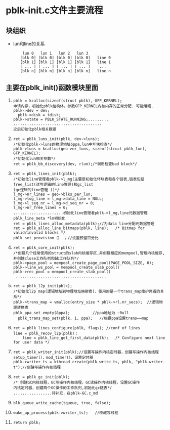 # pblk-init.c文件主要流程

## 块组织
* lun和line的关系
         
          lun 0   lun 1   lun 2   lun 3
         [blk 0] [blk 0] [blk 0] [blk 0]   line 0
         [blk 1] [blk 1] [blk 1] [blk 1]   line 1
         [ ... ] [ ... ] [ ... ] [ ... ]    ...
         [blk n] [blk n] [blk n] [blk n]   line n
         
         
## 主要在pblk_init()函数模块里面
1.     pblk = kzalloc(sizeof(struct pblk), GFP_KERNEL);  
       申请内存，初始化pblk结构体，参数GFP_KERNEL内核内存的正常分配. 可能睡眠.
       pblk->dev = dev;
	     pblk->disk = tdisk;
       pblk->state = PBLK_STATE_RUNNING;.........
       .......................................
       之后初始化pblk相关数据
  
2.     ret = pblk_luns_init(pblk, dev->luns);
       /*初始化pblk->luns的物理地址bppa,lun中坏块检查*/
       pblk->luns = kcalloc(geo->nr_luns, sizeof(struct pblk_lun), GFP_KERNEL);
       /*初始化lun相关参数*/
       ret = pblk_bb_discovery(dev, rlun);/*调用检查bad block*/

3.     ret = pblk_lines_init(pblk);
       /*初始化line管理者pblk->l_mg(主要是初始化坏块表和各个链表,链表包括free_list(读写逻辑的line管理)和gc_list
       (gc逻辑的line管理 ))*/
       l_mg->nr_lines = geo->blks_per_lun;
       l_mg->log_line = l_mg->data_line = NULL;
       l_mg->l_seq_nr = l_mg->d_seq_nr = 0;
       l_mg->nr_free_lines = 0;
       ......................初始化line管理者pblk->l_mg,line元数据管理pblk_line_meta *lm初始化
       ret = pblk_lines_alloc_metadata(pblk);//为data line分配元数据管理
       ret = pblk_alloc_line_bitmaps(pblk, line);   /* Bitmap for valid/invalid blocks */
       pblk_set_provision（） ；//设置预留百分比

4.     ret = pblk_core_init(pblk);
       /*创建几个经常使用的struct的slab内核缓存区,并创建相应的mempool,管理内核缓存,
       并创建close工作队列和bb工作队列*/
       pblk->page_pool = mempool_create_page_pool(PAGE_POOL_SIZE, 0);
       pblk->line_ws_pool = mempool_create_slab_pool()
       pblk->rec_pool = mempool_create_slab_pool()
        ........................................
 
5.     ret = pblk_l2p_init(pblk);
       /*初始化l2p map(逻辑地址到物理地址映射表)，使用的是一个trans_map维护两者的关系*/
       pblk->trans_map = vmalloc(entry_size * pblk->rl.nr_secs);  //逻辑物理转换表
       pblk_ppa_set_empty(&ppa);          //ppa地址为 ~0ull
	     pblk_trans_map_set(pblk, i, ppa);   //根据ppa设置trans——map
          
6.     ret = pblk_lines_configure(pblk, flags); //conf of lines
       line = pblk_recov_l2p(pblk)；
		   line = pblk_line_get_first_data(pblk);   /* Configure next line for user data */
              
7.     ret = pblk_writer_init(pblk);//设置写操作内核定时器，创建写操作内核线程
       setup_timer(），mod_timer(），设置定时器
       pblk->writer_ts = kthread_create(pblk_write_ts, pblk, "pblk-writer-t");//创建写操作内核线程

8.     ret = pblk_gc_init(pblk); 
       /* 创建GC内核线程，GC写操作内核线程，GC读操作内核线程，设置GC操作
       内核定时器，创建两个GC操作的工作队列,初始化gc链表*/
       .................待补充，在pblk-GC.c_md
   
9.     blk_queue_write_cache(tqueue, true, false);
10.     wake_up_process(pblk->writer_ts);   //唤醒写线程
	   
11.     return pblk;
